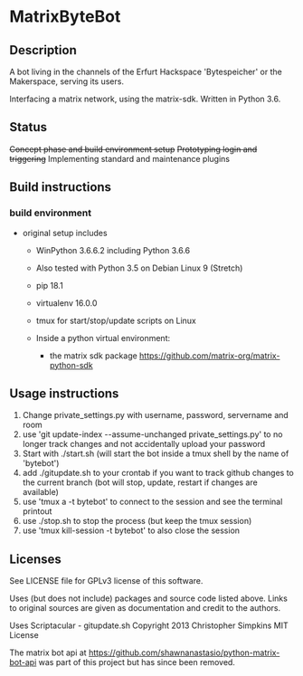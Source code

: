 # MatrixByteBot
## Description
 A bot living in the channels of the Erfurt Hackspace 'Bytespeicher' or the Makerspace,
 serving its users.

 Interfacing a matrix network, using the matrix-sdk.
 Written in Python 3.6.

## Status
~~Concept phase and build environment setup~~
~~Prototyping login and triggering~~
Implementing standard and maintenance plugins

## Build instructions
### build environment
- original setup includes
  - WinPython 3.6.6.2 including Python 3.6.6
  - Also tested with Python 3.5 on Debian Linux 9 (Stretch)
  - pip 18.1
  - virtualenv 16.0.0
  - tmux for start/stop/update scripts on Linux
  
  - Inside a python virtual environment:
    - the matrix sdk package https://github.com/matrix-org/matrix-python-sdk 

## Usage instructions
1. Change private_settings.py with username, password, servername and room
2. use 'git update-index --assume-unchanged private_settings.py' to no longer track changes and not accidentally upload your password
3. Start with ./start.sh (will start the bot inside a tmux shell by the name of 'bytebot')
4. add ./gitupdate.sh to your crontab if you want to track github changes to the current branch (bot will stop, update, restart if changes are available)
5. use 'tmux a -t bytebot' to connect to the session and see the terminal printout
6. use ./stop.sh to stop the process (but keep the tmux session)
7. use 'tmux kill-session -t bytebot' to also close the session

## Licenses
See LICENSE file for GPLv3 license of this software.

Uses (but does not include) packages and source code listed above.
Links to original sources are given as documentation and credit to the authors.

Uses Scriptacular - gitupdate.sh
Copyright 2013 Christopher Simpkins
MIT License

The matrix bot api at https://github.com/shawnanastasio/python-matrix-bot-api
was part of this project but has since been removed.
